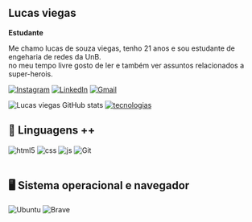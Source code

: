 ## Lucas viegas

**Estudante**

Me chamo lucas de souza viegas, tenho 21 anos e sou estudante de engeharia de redes da UnB.                               
no meu tempo livre gosto de ler e também ver assuntos relacionados a super-herois.

[![Instagram](https://img.shields.io/badge/Instagram-E4405F?style=for-the-badge&logo=instagram&logoColor=white)](https://www.instagram.com/lucas._viegas/)
[![LinkedIn](https://img.shields.io/badge/LinkedIn-0077B5?style=for-the-badge&logo=linkedin&logoColor=white)](https://www.linkedin.com/in/lucas-vi%C3%A9gas-296393224/)
[![Gmail](https://img.shields.io/badge/Gmail-D14836?style=for-the-badge&logo=gmail&logoColor=white)](lucasviegas180@gmail.com)

![Lucas viegas GitHub stats](https://github-readme-stats.vercel.app/api?username=lucassviegas&show_icons=true&theme=dark)
[![tecnologias](https://github-readme-stats.vercel.app/api/top-langs/?username=lucassviegas&theme=dark&layout=compact&custom_title=Tecnologias&langs_count=9)](https://giyhub.com/lucassviegas/github-readme-stats)


## 🤖 Linguagens ++
<div style="display: inline_block">
  <img align="center" alt="html5" src="https://img.shields.io/badge/HTML5-E34F26?style=for-the-badge&logo=html5&logoColor=white" />
  <img align="center" alt="css" src="https://img.shields.io/badge/CSS3-1572B6?style=for-the-badge&logo=css3&logoColor=white" />
  <img align="center" alt="js" src="https://img.shields.io/badge/JavaScript-F7DF1E?style=for-the-badge&logo=javascript&logoColor=black" />
  <img align="center" alt="Git" src="https://img.shields.io/badge/GIT-E44C30?style=for-the-badge&logo=git&logoColor=white"/>
</div><br/>


## 🖥️ Sistema operacional e navegador
<div style="display: inline_block">
   <img align="center" alt="Ubuntu" src = "https://img.shields.io/badge/Ubuntu-E95420?style=for-the-badge&logo=ubuntu&logoColor=white"/>
   <img align="center" alt="Brave" src = "https://img.shields.io/badge/Brave-FF1B2D?style=for-the-badge&logo=Brave&logoColor=white">
 
</div><br/>


